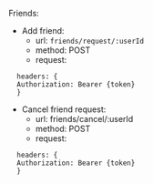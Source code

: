 Friends: 
  - Add friend:
    +  url: ```friends/request/:userId```
    +  method: POST
    +  request:
```
  headers: {
  Authorization: Bearer {token}
  }
```

  - Cancel friend request:
    +  url: friends/cancel/:userId
    +  method: POST
    +  request:
```
  headers: {
  Authorization: Bearer {token}
  }
```
